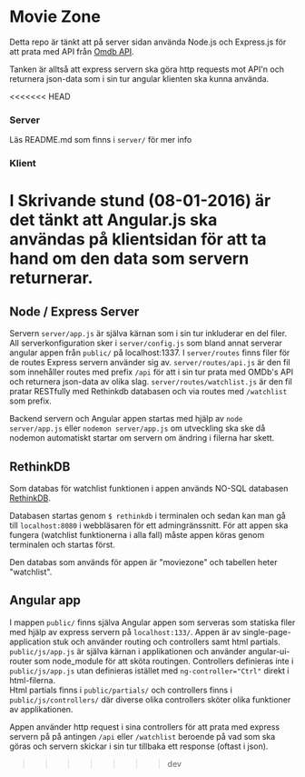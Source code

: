 # Movie Zone
Detta repo är tänkt att på server sidan använda Node.js och Express.js för att prata med API från [Omdb API](http://www.omdbapi.com).

Tanken är alltså att express servern ska göra http requests mot API'n och returnera json-data som i sin tur angular klienten ska kunna använda.

<<<<<<< HEAD

### Server
Läs README.md som finns i ```server/``` för mer info

### Klient
I Skrivande stund (08-01-2016) är det tänkt att Angular.js ska användas på klientsidan för att ta hand om den data som servern returnerar.
=======
## Node / Express Server
Servern `server/app.js` är själva kärnan som i sin tur inkluderar en del filer. All serverkonfiguration sker i `server/config.js` som bland annat serverar angular appen från `public/` på localhost:1337. I `server/routes` finns filer för de routes Express servern använder sig av. `server/routes/api.js` är den fil som innehåller routes med prefix `/api` för att i sin tur prata med OMDb's API och returnera json-data av olika slag. `server/routes/watchlist.js` är den fil pratar RESTfully med Rethinkdb databasen och via routes med `/watchlist` som prefix.

Backend servern och Angular appen startas med hjälp av `node server/app.js` eller `nodemon server/app.js` om utveckling ska ske då nodemon automatiskt startar om servern om ändring i filerna har skett.

## RethinkDB
Som databas för watchlist funktionen i appen används NO-SQL databasen [RethinkDB](http://www.rethinkdb.com).

Databasen startas genom `$ rethinkdb` i terminalen och sedan kan man gå till `localhost:8080` i webbläsaren för ett admingränssnitt. För att appen ska fungera (watchlist funktionerna i alla fall) måste appen köras genom terminalen och startas först.

Den databas som används för appen är "moviezone" och tabellen heter "watchlist".

## Angular app
I mappen `public/` finns själva Angular appen som serveras som statiska filer med hjälp av express servern på `localhost:133/`. Appen är av single-page-application stuk och använder routing och controllers samt html partials.    
`public/js/app.js` är själva kärnan i applikationen och använder angular-ui-router som node_module för att sköta routingen. Controllers definieras inte i `public/js/app.js` utan definieras istället med `ng-controller="Ctrl"` direkt i html-filerna.    
Html partials finns i `public/partials/` och controllers finns i `public/js/controllers/` där diverse olika controllers sköter olika funktioner av applikationen.   

Appen använder http request i sina controllers för att prata med express servern på på antingen `/api` eller `/watchlist` beroende på vad som ska göras och servern skickar i sin tur tillbaka ett response (oftast i json).
>>>>>>> dev
